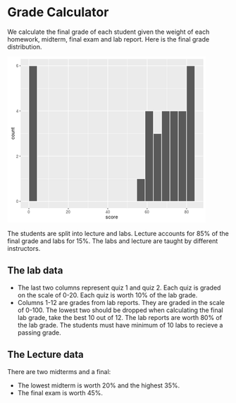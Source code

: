 # Grade Calculator

We calculate the final grade of each student given the weight of each homework, midterm, final exam and lab report. Here is the final grade distribution.

![Final Grade Distribution](histogram.png)

The students are split into lecture and labs. Lecture accounts for 85% of the final grade and labs for 15%. The labs and lecture are taught by different instructors.

## The lab data
* The last two columns represent quiz 1 and quiz 2. Each quiz is graded on the scale of 0-20. Each quiz is worth 10% of the lab grade.
* Columns 1-12 are grades from lab reports. They are graded in the scale of 0-100. The lowest two should be dropped when calculating the final lab grade, take the best 10 out of 12. The lab reports are worth 80% of the lab grade. The students must have minimum of 10 labs to recieve a passing grade.

## The Lecture data
There are two midterms and a final:
* The lowest midterm is worth 20% and the highest 35%.
* The final exam is worth 45%.
